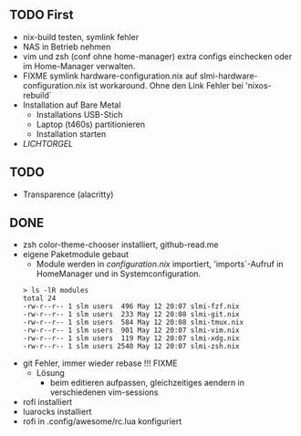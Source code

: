 ## TODO First
- nix-build testen, symlink fehler
- NAS in Betrieb nehmen
- vim und zsh (conf ohne home-manager) extra configs einchecken oder im Home-Manager verwalten.
- FIXME symlink hardware-configuration.nix auf slmi-hardware-configuration.nix ist workaround. Ohne den Link Fehler bei 'nixos-rebuild\`
- Installation auf Bare Metal
  - Installations USB-Stich
  - Laptop (t460s) partitionieren
  - Installation starten
- *LICHTORGEL*

## TODO
- Transparence (alacritty)

## DONE
- zsh color-theme-chooser installiert, github-read.me
- eigene Paketmodule gebaut
  - Module werden in *configuration.nix* importiert, 'imports\`-Aufruf in HomeManager und in Systemconfiguration.
  ```
  > ls -lR modules
  total 24
  -rw-r--r-- 1 slm users  496 May 12 20:07 slmi-fzf.nix
  -rw-r--r-- 1 slm users  233 May 12 20:08 slmi-git.nix
  -rw-r--r-- 1 slm users  584 May 12 20:08 slmi-tmux.nix
  -rw-r--r-- 1 slm users  901 May 12 20:07 slmi-vim.nix
  -rw-r--r-- 1 slm users  119 May 12 20:07 slmi-xdg.nix
  -rw-r--r-- 1 slm users 2540 May 12 20:07 slmi-zsh.nix
  ```
- git Fehler, immer wieder rebase !!! FIXME
  - Lösung
    - beim editieren aufpassen, gleichzeitiges aendern in verschiedenen vim-sessions
- rofi installiert
- luarocks installiert
- rofi in .config/awesome/rc.lua konfiguriert
